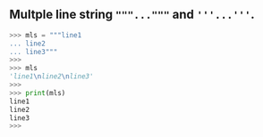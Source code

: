
## Multple line string `"""..."""` and `'''...'''`.

```py
>>> mls = """line1
... line2
... line3"""
>>> 
>>> mls
'line1\nline2\nline3'
>>> 
>>> print(mls)
line1
line2
line3
>>> 
```
